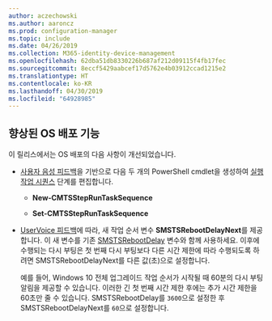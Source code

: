 ```yaml
---
author: aczechowski
ms.author: aaroncz
ms.prod: configuration-manager
ms.topic: include
ms.date: 04/26/2019
ms.collection: M365-identity-device-management
ms.openlocfilehash: 62dba51db8330226b687af212d09115f4fb17fec
ms.sourcegitcommit: 8eccf5429aabcef17d5762e4b03912ccad1215e2
ms.translationtype: HT
ms.contentlocale: ko-KR
ms.lasthandoff: 04/30/2019
ms.locfileid: "64928985"
---
```

## <a name="bkmk_osd"></a> 향상된 OS 배포 기능
<!--2839943,4447680-->

이 릴리스에서는 OS 배포의 다음 사항이 개선되었습니다.

- [사용자 음성 피드백](http://configurationmanager.uservoice.com/forums/300492-ideas/suggestions/36448339-powershell-cmdlet-for-modifying-nested-task-sequen)을 기반으로 다음 두 개의 PowerShell cmdlet을 생성하여 [실행 작업 시퀀스](/sccm/osd/understand/task-sequence-steps#child-task-sequence) 단계를 편집합니다.  

    - **New-CMTSStepRunTaskSequence**

    - **Set-CMTSStepRunTaskSequence**

- [UserVoice 피드백](https://configurationmanager.uservoice.com/forums/300492-ideas/suggestions/19876177-upgrade-operating-system-task-should-be-able-to-us)에 따라, 새 작업 순서 변수 **SMSTSRebootDelayNext**를 제공합니다. 이 새 변수를 기존 [SMSTSRebootDelay](/sccm/osd/understand/task-sequence-variables#SMSTSRebootDelay) 변수와 함께 사용하세요. 이후에 수행되는 다시 부팅은 첫 번째 다시 부팅보다 다른 시간 제한에 따라 수행되도록 하려면 SMSTSRebootDelayNext를 다른 값(초)으로 설정합니다.

    예를 들어, Windows 10 전체 업그레이드 작업 순서가 시작될 때 60분의 다시 부팅 알림을 제공할 수 있습니다. 이러한 긴 첫 번째 시간 제한 후에는 추가 시간 제한을 60초만 줄 수 있습니다. SMSTSRebootDelay를 `3600`으로 설정한 후 SMSTSRebootDelayNext를 `60`으로 설정합니다.  
